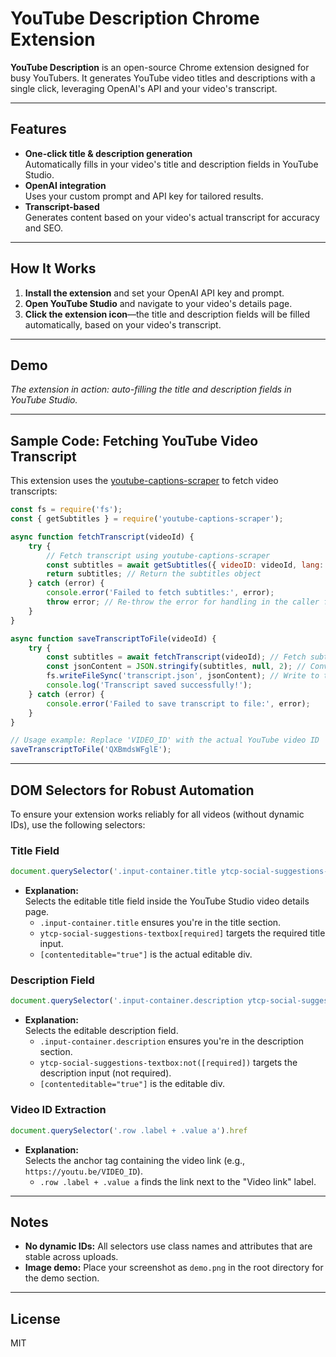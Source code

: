 # YouTube Description Chrome Extension

**YouTube Description** is an open-source Chrome extension designed for busy YouTubers. It generates YouTube video titles and descriptions with a single click, leveraging OpenAI's API and your video's transcript.

---

## Features

- **One-click title & description generation**  
  Automatically fills in your video's title and description fields in YouTube Studio.
- **OpenAI integration**  
  Uses your custom prompt and API key for tailored results.
- **Transcript-based**  
  Generates content based on your video's actual transcript for accuracy and SEO.

---

## How It Works

1. **Install the extension** and set your OpenAI API key and prompt.
2. **Open YouTube Studio** and navigate to your video's details page.
3. **Click the extension icon**—the title and description fields will be filled automatically, based on your video's transcript.

---

## Demo

*The extension in action: auto-filling the title and description fields in YouTube Studio.*

---

## Sample Code: Fetching YouTube Video Transcript

This extension uses the [youtube-captions-scraper](https://www.npmjs.com/package/youtube-captions-scraper) to fetch video transcripts:

```js
const fs = require('fs');
const { getSubtitles } = require('youtube-captions-scraper');

async function fetchTranscript(videoId) {
    try {
        // Fetch transcript using youtube-captions-scraper
        const subtitles = await getSubtitles({ videoID: videoId, lang: 'en' });
        return subtitles; // Return the subtitles object
    } catch (error) {
        console.error('Failed to fetch subtitles:', error);
        throw error; // Re-throw the error for handling in the caller function
    }
}

async function saveTranscriptToFile(videoId) {
    try {
        const subtitles = await fetchTranscript(videoId); // Fetch subtitles
        const jsonContent = JSON.stringify(subtitles, null, 2); // Convert to formatted JSON string
        fs.writeFileSync('transcript.json', jsonContent); // Write to transcript.json file
        console.log('Transcript saved successfully!');
    } catch (error) {
        console.error('Failed to save transcript to file:', error);
    }
}

// Usage example: Replace 'VIDEO_ID' with the actual YouTube video ID
saveTranscriptToFile('QXBmdsWFglE');
```

---

## DOM Selectors for Robust Automation

To ensure your extension works reliably for all videos (without dynamic IDs), use the following selectors:

### Title Field

```js
document.querySelector('.input-container.title ytcp-social-suggestions-textbox[required] [contenteditable="true"]')
```
- **Explanation:**  
  Selects the editable title field inside the YouTube Studio video details page.  
  - `.input-container.title` ensures you're in the title section.
  - `ytcp-social-suggestions-textbox[required]` targets the required title input.
  - `[contenteditable="true"]` is the actual editable div.

### Description Field

```js
document.querySelector('.input-container.description ytcp-social-suggestions-textbox:not([required]) [contenteditable="true"]')
```
- **Explanation:**  
  Selects the editable description field.  
  - `.input-container.description` ensures you're in the description section.
  - `ytcp-social-suggestions-textbox:not([required])` targets the description input (not required).
  - `[contenteditable="true"]` is the editable div.

### Video ID Extraction

```js
document.querySelector('.row .label + .value a').href
```
- **Explanation:**  
  Selects the anchor tag containing the video link (e.g., `https://youtu.be/VIDEO_ID`).  
  - `.row .label + .value a` finds the link next to the "Video link" label.

---

## Notes

- **No dynamic IDs:** All selectors use class names and attributes that are stable across uploads.
- **Image demo:** Place your screenshot as `demo.png` in the root directory for the demo section.

---

## License

MIT 